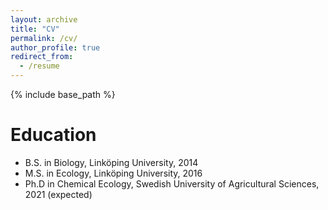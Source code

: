 ```yaml
---
layout: archive
title: "CV"
permalink: /cv/
author_profile: true
redirect_from:
  - /resume
---
```


{% include base_path %}

Education
======
* B.S. in Biology, Linköping University, 2014
* M.S. in Ecology, Linköping University, 2016
* Ph.D in Chemical Ecology, Swedish University of Agricultural Sciences, 2021 (expected)



